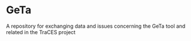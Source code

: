 # GeTa
A repository for exchanging data and issues concerning the GeTa tool and related in the TraCES project
